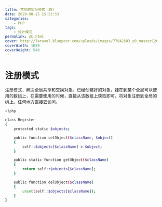 ```yaml
---
title: 常见的实际模式（四）
date: 2020-08-25 15:33:53
categories:
    - PHP
tags:
    - 设计模式
permalink: ZC.html
cover: http://laravel.bluepoor.com/uploads/images/77042683_p0_master1200.jpg
coverWidth: 1080
coverHeight: 540
---
```

# 注册模式

注册模式，解决全局共享和交换对象。已经创建好的对象，挂在到某个全局可以使用的数组上，在需要使用的时候，直接从该数组上获取即可。将对象注册到全局的树上。任何地方直接去访问。

<!--more-->

```bash
<?php

class Register
{
    protected static $objects;

    public function setObject($className, $object)
    {
        self::$objects[$className] = $object;
    }

    public static function getObject($className)
    {
        return self::$objects[$className];
    }

    public function delObject($className)
    {
        unset(self::$objects[$className]);
    }
}
```